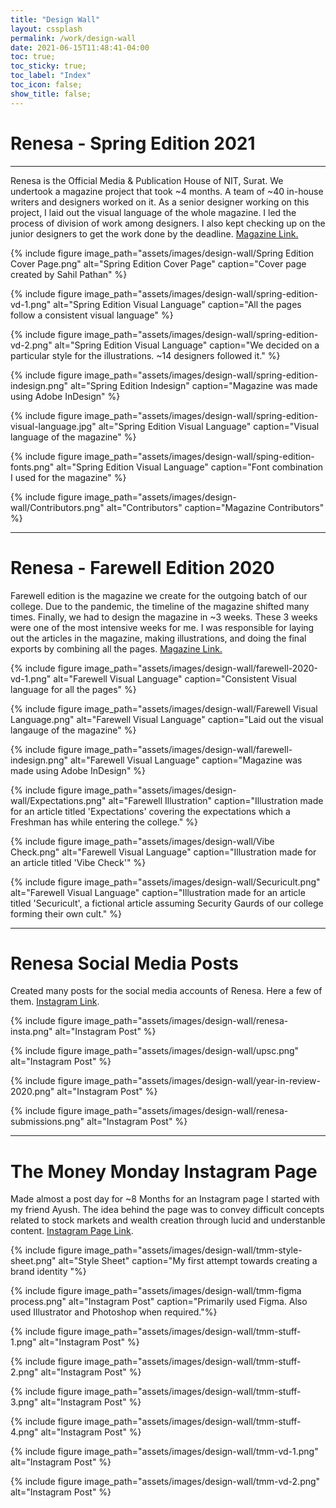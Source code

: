 ```yaml
---
title: "Design Wall"
layout: cssplash
permalink: /work/design-wall
date: 2021-06-15T11:48:41-04:00
toc: true;
toc_sticky: true;
toc_label: "Index"
toc_icon: false;
show_title: false;
---
```



# Renesa - Spring Edition 2021

---
Renesa is the Official Media & Publication House of NIT, Surat. We undertook a magazine project that took ~4 months. A team of ~40 in-house writers and designers worked on it. As a senior designer working on this project, I laid out the visual language of the whole magazine. I led the process of division of work among designers. I also kept checking up on the junior designers to get the work done by the deadline. [Magazine Link.](https://issuu.com/renesa2k19/docs/spring_edition_2021)


{% include figure image_path="assets/images/design-wall/Spring Edition Cover Page.png" alt="Spring Edition Cover Page" caption="Cover page created by Sahil Pathan" %}

{% include figure image_path="assets/images/design-wall/spring-edition-vd-1.png" alt="Spring Edition Visual Language" caption="All the pages follow a consistent visual language" %}


{% include figure image_path="assets/images/design-wall/spring-edition-vd-2.png" alt="Spring Edition Visual Language" caption="We decided on a particular style for the illustrations. ~14 designers followed it." %}


{% include figure image_path="assets/images/design-wall/spring-edition-indesign.png" alt="Spring Edition Indesign" caption="Magazine was made using Adobe InDesign" %}

{% include figure image_path="assets/images/design-wall/spring-edition-visual-language.jpg" alt="Spring Edition Visual Language" caption="Visual language of the magazine" %}

{% include figure image_path="assets/images/design-wall/sping-edition-fonts.png" alt="Spring Edition Visual Language" caption="Font combination I used for the magazine" %}

{% include figure image_path="assets/images/design-wall/Contributors.png" alt="Contributors" caption="Magazine Contributors" %}


---
# Renesa - Farewell Edition 2020

Farewell edition is the magazine we create for the outgoing batch of our college. Due to the pandemic, the timeline of the magazine shifted many times. Finally, we had to design the magazine in ~3 weeks. These 3 weeks were one of the most intensive weeks for me. I was responsible for laying out the articles in the magazine, making illustrations, and doing the final exports by combining all the pages. [Magazine Link.](https://issuu.com/renesa2k19/docs/farewell_edition_2020)


{% include figure image_path="assets/images/design-wall/farewell-2020-vd-1.png" alt="Farewell Visual Language" caption="Consistent Visual language for all the pages" %}



{% include figure image_path="assets/images/design-wall/Farewell Visual Language.png" alt="Farewell Visual Language" caption="Laid out the visual langauge of the magazine" %}

{% include figure image_path="assets/images/design-wall/farewell-indesign.png" alt="Farewell Visual Language" caption="Magazine was made using Adobe InDesign" %}

{% include figure image_path="assets/images/design-wall/Expectations.png" alt="Farewell Illustration" caption="Illustration made for an article titled 'Expectations' covering the expectations which a Freshman has while entering the college." %}

{% include figure image_path="assets/images/design-wall/Vibe Check.png" alt="Farewell Visual Language" caption="Illustration made for an article titled 'Vibe Check'" %}

{% include figure image_path="assets/images/design-wall/Securicult.png" alt="Farewell Visual Language" caption="Illustration made for an article titled 'Securicult',  a fictional article assuming Security Gaurds of our college forming their own cult." %}


---
# Renesa Social Media Posts

Created many posts for the social media accounts of Renesa. Here a few of them. [Instagram Link](https://www.instagram.com/renesa_svnit/).


{% include figure image_path="assets/images/design-wall/renesa-insta.png" alt="Instagram Post" %}

{% include figure image_path="assets/images/design-wall/upsc.png" alt="Instagram Post" %}

{% include figure image_path="assets/images/design-wall/year-in-review-2020.png" alt="Instagram Post" %}

{% include figure image_path="assets/images/design-wall/renesa-submissions.png" alt="Instagram Post" %}

---

# The Money Monday Instagram Page

Made almost a post day for ~8 Months for an Instagram page I started with my friend Ayush. The idea behind the page was to convey difficult concepts related to stock markets and wealth creation through lucid and understanble content. [Instagram Page Link](https://www.instagram.com/themoneymonday/).

{% include figure image_path="assets/images/design-wall/tmm-style-sheet.png" alt="Style Sheet" caption="My first attempt towards creating a brand identity
"%}

{% include figure image_path="assets/images/design-wall/tmm-figma process.png" alt="Instagram Post" caption="Primarily used Figma. Also used Illustrator and Photoshop when required."%}

{% include figure image_path="assets/images/design-wall/tmm-stuff-1.png" alt="Instagram Post" %}

{% include figure image_path="assets/images/design-wall/tmm-stuff-2.png" alt="Instagram Post" %}

{% include figure image_path="assets/images/design-wall/tmm-stuff-3.png" alt="Instagram Post" %}

{% include figure image_path="assets/images/design-wall/tmm-stuff-4.png" alt="Instagram Post" %}

{% include figure image_path="assets/images/design-wall/tmm-vd-1.png" alt="Instagram Post" %}

{% include figure image_path="assets/images/design-wall/tmm-vd-2.png" alt="Instagram Post" %}


